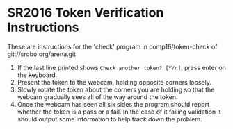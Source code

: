 # SR2016 Token Verification Instructions

These are instructions for the 'check' program in comp16/token-check of git://srobo.org/arena.git

1. If the last line printed shows `Check another token? [Y/n]`, press enter on the keyboard.
1. Present the token to the webcam, holding opposite corners loosely.
1. Slowly rotate the token about the corners you are holding so that the webcam gradually sees all of the way around the token.
1. Once the webcam has seen all six sides the program should report whether the token is a pass or a fail. In the case of it failing validation it should output some information to help track down the problem.